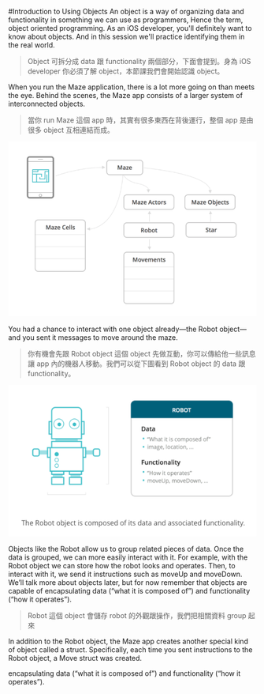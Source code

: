 #Introduction to Using Objects
An object is a way of organizing data and functionality in something we can use as programmers, Hence the term, object oriented programming. As an iOS developer, you'll definitely want to know about objects. And in this session we'll practice identifying them in the real world.
> Object 可拆分成 data 跟 functionality 兩個部分，下面會提到。身為 iOS developer 你必須了解 object，本節課我們會開始認識 object。

When you run the Maze application, there is a lot more going on than meets the eye. Behind the scenes, the Maze app consists of a larger system of interconnected objects.
>當你 run Maze 這個 app 時，其實有很多東西在背後運行，整個 app 是由很多 object 互相連結而成。

![](/assets/introductionOfObject_1.png)

You had a chance to interact with one object already—the Robot object—and you sent it messages to move around the maze.
> 你有機會先跟 Robot object 這個 object 先做互動，你可以傳給他一些訊息讓 app 內的機器人移動。我們可以從下圖看到 Robot object 的 data 跟 functionality。

![](/assets/introductionOfObject_2.png)

Objects like the Robot allow us to group related pieces of data. Once the data is grouped, we can more easily interact with it. For example, with the Robot object we can store how the robot looks and operates. Then, to interact with it, we send it instructions such as moveUp and moveDown. We’ll talk more about objects later, but for now remember that objects are capable of encapsulating data (“what it is composed of”) and functionality (“how it operates”).
> Robot 這個 object 會儲存 robot 的外觀跟操作，我們把相關資料 group 起來

In addition to the Robot object, the Maze app creates another special kind of object called a struct. Specifically, each time you sent instructions to the Robot object, a Move struct was created.


encapsulating data (“what it is composed of”) and functionality (“how it operates”).